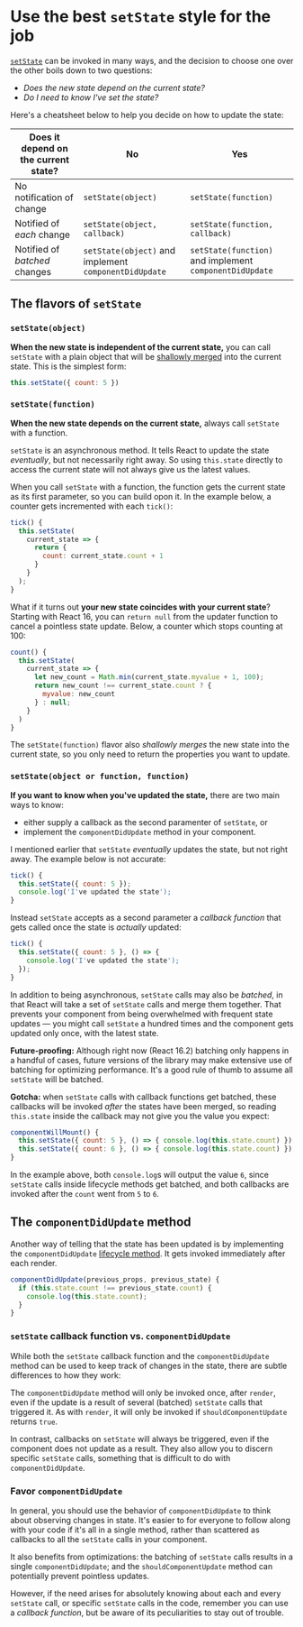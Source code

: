 # Use the best `setState` style for the job

[`setState`](https://reactjs.org/docs/react-component.html#setstate) can be invoked in many ways, and the decision to choose one over the other boils down to two questions:

* _Does the new state depend on the current state?_
* _Do I need to know I've set the state?_

Here's a cheatsheet below to help you decide on how to update the state:

Does it depend on the current state? | No | Yes
------------------------------------ | -- | ---
No notification of change | `setState(object)` | `setState(function)`
Notified of _each_ change | `setState(object, callback)` | `setState(function, callback)`
Notified of _batched_ changes | `setState(object)` and implement `componentDidUpdate` | `setState(function)` and implement `componentDidUpdate`

## The flavors of `setState`

### `setState(object)`

__When the new state is independent of the current state,__ you can call `setState` with a plain object that will be [shallowly merged](../glossary.md#merge-shallow) into the current state. This is the simplest form:

```js
this.setState({ count: 5 })
```

### `setState(function)`

__When the new state depends on the current state,__ always call `setState` with a function.

`setState` is an asynchronous method. It tells React to update the state _eventually_, but not necessarily right away. So using `this.state` directly to access the current state will not always give us the latest values.

When you call `setState` with a function, the function gets the current state as its first parameter, so you can build opon it. In the example below, a counter gets incremented with each `tick()`:

```js
tick() {
  this.setState(
    current_state => {
      return {
        count: current_state.count + 1
      }
    }
  );
}
```

What if it turns out __your new state coincides with your current state__? Starting with React 16, you can `return null` from the updater function to cancel a pointless state update. Below, a counter which stops counting at 100:

```js
count() {
  this.setState(
    current_state => {
      let new_count = Math.min(current_state.myvalue + 1, 100);
      return new_count !== current_state.count ? {
        myvalue: new_count
      } : null;
    }
  )
}
```

The `setState(function)` flavor also _shallowly merges_ the new state into the current state, so you only need to return the properties you want to update.

### `setState(object or function, function)`

__If you want to know when you've updated the state,__ there are two main ways to know:

* either supply a callback as the second paramenter of `setState`, or
* implement the `componentDidUpdate` method in your component.

I mentioned earlier that `setState` _eventually_ updates the state, but not right away. The example below is not accurate:

```js
tick() {
  this.setState({ count: 5 });
  console.log('I've updated the state');
}
```

Instead `setState` accepts as a second parameter a _callback function_ that gets called once the state is _actually_ updated:

```js
tick() {
  this.setState({ count: 5 }, () => {
    console.log('I've updated the state');
  });
}
```

In addition to being asynchronous, `setState` calls may also be _batched_, in that React will take a set of `setState` calls and merge them together. That prevents your component from being overwhelmed with frequent state updates — you might call `setState` a hundred times and the component gets updated only once, with the latest state.

__Future-proofing:__ Although right now (React 16.2) batching only happens in a handful of cases, future versions of the library may make extensive use of batching for optimizing performance. It's a good rule of thumb to assume all `setState` will be batched.

__Gotcha:__ when `setState` calls with callback functions get batched, these callbacks will be invoked _after_ the states have been merged, so reading `this.state` inside the callback may not give you the value you expect:

```js
componentWillMount() {
  this.setState({ count: 5 }, () => { console.log(this.state.count) });
  this.setState({ count: 6 }, () => { console.log(this.state.count) });
}
```

In the example above, both `console.log`s will output the value `6`, since `setState` calls inside lifecycle methods get batched, and both callbacks are invoked after the `count` went from `5` to `6`.

## The `componentDidUpdate` method

Another way of telling that the state has been updated is by implementing the `componentDidUpdate` [lifecycle method](./lifecycle.md). It gets invoked immediately after each render.

```js
componentDidUpdate(previous_props, previous_state) {
  if (this.state.count !== previous_state.count) {
    console.log(this.state.count);
  }
}
```

### `setState` callback function vs. `componentDidUpdate`

While both the `setState` callback function and the `componentDidUpdate` method can be used to keep track of changes in the state, there are subtle differences to how they work:

The `componentDidUpdate` method will only be invoked once, after `render`, even if the update is a result of several (batched) `setState` calls that triggered it. As with `render`, it will only be invoked if `shouldComponentUpdate` returns `true`. 

In contrast, callbacks on `setState` will always be triggered, even if the component does not update as a result. They also allow you to discern specific `setState` calls, something that is difficult to do with `componentDidUpdate`. 

### Favor `componentDidUpdate`

In general, you should use the behavior of `componentDidUpdate` to think about observing changes in state. It's easier to for everyone to follow along with your code if it's all in a single method, rather than scattered as callbacks to all the `setState` calls in your component. 

It also benefits from optimizations: the batching of `setState` calls results in a single `componentDidUpdate`; and the `shouldComponentUpdate` method can potentially prevent pointless updates.

However, if the need arises for absolutely knowing about each and every `setState` call, or specific `setState` calls in the code, remember you can use a _callback function_, but be aware of its peculiarities to stay out of trouble.

